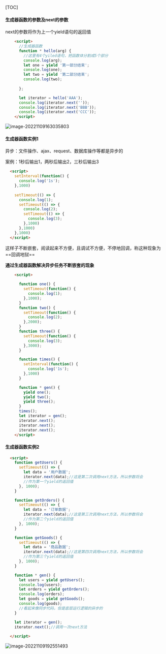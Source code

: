[TOC]

#### 生成器函数的参数及next的参数

next的参数将作为上一个yield语句的返回值

```html
    <script>
      //生成器函数
      function * hello(arg) {
        //这里有4个yiled语句，把函数体分割成5个部分
        console.log(arg);
        let one = yield '第一部分结束';
        console.log(one);
        let two = yield '第二部分结束';
        console.log(two);
        
      };

      let iterator = hello('AAA');
      console.log(iterator.next(''));
      console.log(iterator.next('BBB'));
      console.log(iterator.next('CCC'));
    </script>
```

![image-20221109163035803](D:\TyporaWorks\图片文件夹存放\image-20221109163035803.png)



#### 生成器函数实例1

异步：文件操作、ajax、request、数据库操作等都是异步的

案例：1秒后输出1，两秒后输出2，三秒后输出3

```html
  <script>
    setInterval(function() {
      console.log('1s');
    },1000) 
     
    setTimeout(() => {
      console.log(1);
      setTimeout(() => {
        console.log(2);
        setTimeout(() => {
          console.log(3);
        },1000)
      },1000)
    },1000)
  </script>
```

这样子不断嵌套，阅读起来不方便，且调试不方便，不停地回调，称这种现象为==回调地狱==

**通过生成器函数解决异步任务不断嵌套的现象**

```html
    <script>
      
      function one() {
        setTimeout(function() {
          console.log(1);
        },1000);
      }
      function two() {
        setTimeout(function() {
          console.log(2);
        },2000);
      }
      function three() {
        setTimeout(function() {
          console.log(3);
        },3000);
      }

      function times() {
        setInterval(function() {
          console.log('1s');
        },1000)
      }

      function * gen() {
        yield one();
        yield two();
        yield three();
      }
      times();
      let iterator = gen();
      iterator.next();
      iterator.next();
      iterator.next();
    </script>
```



#### 生成器函数实例2

```html
  <script>
    function getUsers() {
      setTimeout(() => {
        let data = '用户数据';
        iterator.next(data);//这是第二次调用next方法，所以参数将会
        //作为第一个yield的返回值
      }, 1000);
    }

    function getOrders() {
      setTimeout(() => {
        let data = '订单数据';
        iterator.next(data);//这是第三次调用next方法，所以参数将会
        //作为第二个yield的返回值
      }, 1000);
    }

    function getGoods() {
      setTimeout(() => {
        let data = '商品数据';
        iterator.next(data);//这是第四次调用next方法，所以参数将会
        //作为第三个yield的返回值
      }, 1000);
    }

    function * gen() {
      let users = yield getUsers();
      console.log(users);
      let orders = yield getOrders();
      console.log(orders);
      let goods = yield getGoods();
      console.log(goods);
      //看起来像同步代码，但是底层运行逻辑的异步的
    }

    let iterator = gen();
    iterator.next();//调用一次next方法
    
  </script>
```

![image-20221109192551493](D:\TyporaWorks\图片文件夹存放\image-20221109192551493.png)